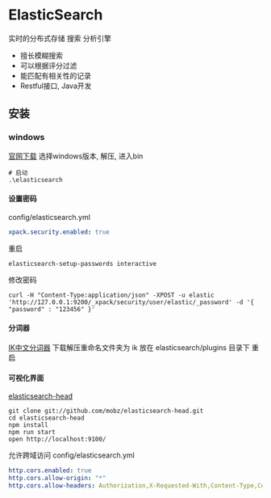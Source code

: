  # ElasticSearch
 实时的分布式存储 搜索 分析引擎
 - 擅长模糊搜索
 - 可以根据评分过滤
 - 能匹配有相关性的记录
 - Restful接口, Java开发


## 安装
### windows
[官网下载](https://www.elastic.co/cn/downloads/past-releases#elasticsearch)
选择windows版本, 解压, 进入bin
```shell
# 启动
.\elasticsearch
```

#### 设置密码
config/elasticsearch.yml
```yaml
xpack.security.enabled: true
```
重启
```shell
elasticsearch-setup-passwords interactive
```
修改密码
```shell
curl -H "Content-Type:application/json" -XPOST -u elastic 'http://127.0.0.1:9200/_xpack/security/user/elastic/_password' -d '{ "password" : "123456" }'
```

#### 分词器
[IK中文分词器](https://github.com/medcl/elasticsearch-analysis-ik/releases)
下载解压重命名文件夹为 ik
放在 elasticsearch/plugins 目录下
重启

#### 可视化界面
[elasticsearch-head](https://github.com/mobz/elasticsearch-head)
```shell
git clone git://github.com/mobz/elasticsearch-head.git
cd elasticsearch-head
npm install
npm run start
open http://localhost:9100/
```
允许跨域访问
config/elasticsearch.yml
```yaml
http.cors.enabled: true
http.cors.allow-origin: "*"
http.cors.allow-headers: Authorization,X-Requested-With,Content-Type,Content-Length
```